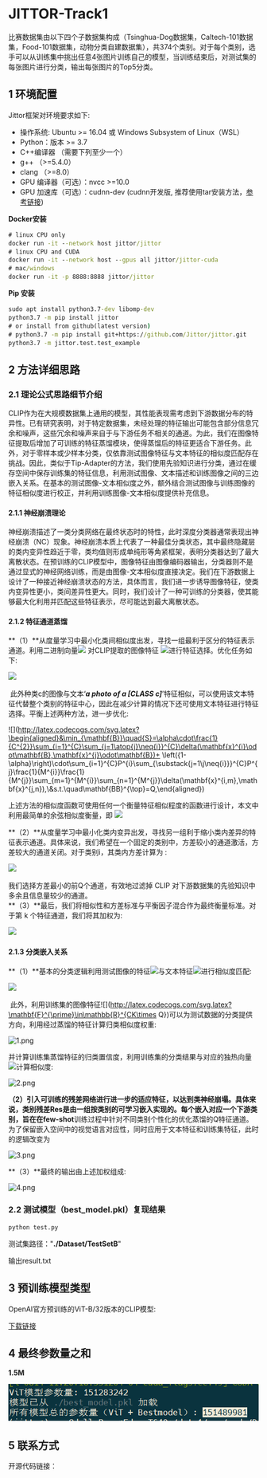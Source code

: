 # JITTOR-Track1

​		比赛数据集由以下四个子数据集构成（Tsinghua-Dog数据集，Caltech-101数据集，Food-101数据集，动物分类自建数据集），共374个类别。对于每个类别，选手可以从训练集中挑出任意4张图片训练自己的模型，当训练结束后，对测试集的每张图片进行分类，输出每张图片的Top5分类。



## 1 环境配置

Jittor框架对环境要求如下:

- 操作系统: Ubuntu >= 16.04 或 Windows Subsystem of Linux（WSL）
- Python：版本 >= 3.7
- C++编译器 （需要下列至少一个）
- g++ （>=5.4.0）
- clang （>=8.0）
- GPU 编译器（可选）：nvcc >=10.0
- GPU 加速库（可选）：cudnn-dev (cudnn开发版, 推荐使用tar安装方法，[参考链接](https://docs.nvidia.com/deeplearning/cudnn/latest/installation/overview.html#installlinux-tar))

**Docker安装**

```cmd
# linux CPU only
docker run -it --network host jittor/jittor
# linux CPU and CUDA
docker run -it --network host --gpus all jittor/jittor-cuda
# mac/windows
docker run -it -p 8888:8888 jittor/jittor
```

**Pip 安装**

```cmd
sudo apt install python3.7-dev libomp-dev
python3.7 -m pip install jittor
# or install from github(latest version)
# python3.7 -m pip install git+https://github.com/Jittor/jittor.git
python3.7 -m jittor.test.test_example
```



## 2 方法详细思路

### 2.1 理论公式思路细节介绍

​		CLIP作为在大规模数据集上通用的模型，其性能表现需考虑到下游数据分布的特异性。已有研究表明，对于特定数据集，未经处理的特征输出可能包含部分信息冗余和噪声，这些冗余和噪声来自于与下游任务不相关的通道。为此，我们在图像特征提取后增加了可训练的特征蒸馏模块，使得蒸馏后的特征更适合下游任务。此外，对于零样本或少样本分类，仅依靠测试图像特征与文本特征的相似度匹配存在挑战。因此，类似于Tip-Adapter的方法，我们使用先验知识进行分类，通过在缓存空间中保存训练集的特征信息，利用测试图像、文本描述和训练图像之间的三边嵌入关系。在基本的测试图像-文本相似度之外，额外结合测试图像与训练图像的特征相似度进行校正，并利用训练图像-文本相似度提供补充信息。

#### 2.1.1  神经崩溃理论

​		神经崩溃描述了一类分类网络在最终状态时的特性，此时深度分类器通常表现出神经崩溃（NC）现象。神经崩溃本质上代表了一种最佳分类状态，其中最终隐藏层的类内变异性趋近于零，类均值则形成单纯形等角紧框架，表明分类器达到了最大离散状态。在预训练的CLIP模型中，图像特征由图像编码器输出，分类器则不是通过显式的神经网络训练，而是由图像-文本相似度直接决定。我们在下游数据上设计了一种接近神经崩溃状态的方法，具体而言，我们进一步诱导图像特征，使类内变异性更小，类间差异性更大。同时，我们设计了一种可训练的分类器，使其能够最大化利用并匹配这些特征表示，尽可能达到最大离散状态。

#### 2.1.2 特征通道蒸馏  

**（1）**从度量学习中最小化类间相似度出发，寻找一组最利于区分的特征表示通道。利用二进制向量![](http://latex.codecogs.com/svg.latex?\mathbf{B}\in\{0,1\}^{D}) 对CLIP提取的图像特征  ![](http://latex.codecogs.com/svg.latex?\mathbf{x}\in\mathbb{R}^{D})进行特征选择。优化任务如下:  

![](http://latex.codecogs.com/svg.latex?\begin{aligned}&\min_{\mathbf{B}}\quad{S}=\sum_{i=1}^{C}P^{i}\sum_{j=1}^{C}P^{j}\frac{1}{M^{i}}\frac{1}{M^{j}}\sum_{m=1}^{M^{i}}\sum_{n=1}^{M^{j}}\delta(\mathbf{x}^{i,m},\mathbf{x}^{j,n}),\\&s.t.\quad\mathbf{BB}^\top=Q,\end{aligned})

​		此外种类c的图像与文本‘***a photo of a [CLASS c]***’特征相似，可以使用该文本特征代替整个类别的特征中心，因此在减少计算的情况下还可使用文本特征进行特征选择。平衡上述两种方法，进一步优化:

![](http://latex.codecogs.com/svg.latex?\begin{aligned}&\min_{\mathbf{B}}\quad{S}=\alpha\cdot\frac{1}{C^{2}}\sum_{i=1}^{C}\sum_{j=1\atop{j}\neq{i}}^{C}\delta(\mathbf{x}^{i}\odot\mathbf{B},\mathbf{x}^{j}\odot\mathbf{B})+  \left({1-\alpha}\right)\cdot\sum_{i=1}^{C}P^{i}\sum_{\substack{j=1\\j\neq{i}}}^{C}P^{j}\frac{1}{M^{i}}\frac{1}{M^{j}}\sum_{m=1}^{M^{i}}\sum_{n=1}^{M^{j}}\delta(\mathbf{x}^{i,m},\mathbf{x}^{j,n}),\\&s.t.\quad\mathbf{BB}^{\top}=Q,\end{aligned})


​		上述方法的相似度函数可使用任何一个衡量特征相似程度的函数进行设计，本文中利用最简单的余弦相似度衡量，即 ![](http://latex.codecogs.com/svg.latex?\delta(\mathbf{x}^{i,m},\mathbf{x}^{j,n})=x_k^{i,m}\cdot{x_k}^{j,n})

**（2）**从度量学习中最小化类内变异出发，寻找另一组利于缩小类内差异的特征表示通道。具体来说，我们希望在一个固定的类别中，方差较小的通道激活，方差较大的通道关闭。对于类别i，其类内方差计算为 :

![](http://latex.codecogs.com/svg.latex?V_k=\frac{1}{n}\sum_{m=1}^n(x_k^{i,m}-\bar{x_k^i})^2)

我们选择方差最小的前Q个通道，有效地过滤掉 CLIP 对下游数据集的先验知识中多余且信息量较少的通道。   
**（3）**最后，我们将相似性和方差标准与平衡因子混合作为最终衡量标准。对于第 k 个特征通道，我们将其加权为:  

![](http://latex.codecogs.com/svg.latex?J_k=\lambda{S_k}-(1-\lambda)V_k)


#### 2.1.3 分类嵌入关系  

**（1）**基本的分类逻辑利用测试图像的特征![](http://latex.codecogs.com/svg.latex?\mathbf{f}\in\mathbb{R}^{D})与文本特征![](http://latex.codecogs.com/svg.latex?\mathbf{W}\in\mathbb{R}^{C\times{D}})进行相似度匹配: 

![](http://latex.codecogs.com/svg.latex?\mathbf{R}_{fW}=\mathbf{fW}^{\top}{\in}\mathbb{R}^{1\times{C}})

​		此外，利用训练集的图像特征![](http://latex.codecogs.com/svg.latex?\mathbf{F}^{\prime}\in\mathbb{R}^{CK\times Q})可以为测试数据的分类提供方向，利用经过蒸馏的特征计算归类相似度权重:

![1.png](https://s2.loli.net/2024/08/21/Mh4CqRxZSFcEB8U.png)

​		并计算训练集蒸馏特征的归类置信度，利用训练集的分类结果与对应的独热向量![](http://latex.codecogs.com/svg.latex?\text{L})计算相似度:

![2.png](https://s2.loli.net/2024/08/21/t3xvPG1rQ64J5TF.png)

**（2）**引入可训练的残差网络进行进一步的适应特征，以达到类神经崩塌。具体来说，类别残差Res是由一组按类别的可学习嵌入实现的。每个嵌入对应一个下游类别，旨在在**few-shot**训练过程中针对不同类别个性化的优化蒸馏的Q特征通道。为了保留嵌入空间中的视觉语言对应性，同时应用于文本特征和训练集特征，此时的逻辑改变为  

![3.png](https://s2.loli.net/2024/08/21/xDg8udlIkVEwCSz.png)

**（3）**最终的输出由上述加权组成:  

![4.png](https://s2.loli.net/2024/08/21/MTofjXUht4AuOv7.png)

### 2.2 测试模型（best_model.pkl）复现结果

```cmd
python test.py
```

测试集路径："**./Dataset/TestSetB**"

输出result.txt

## 3 预训练模型类型

OpenAI官方预训练的ViT-B/32版本的CLIP模型:

[下载链接](https://openaipublic.azureedge.net/clip/models/40d365715913c9da98579312b702a82c18be219cc2a73407c4526f58eba950af/ViT-B-32.pt)

## 4 最终参数量之和

**1.5M**

![参数量之和](./checkpoint/参数量之和.png)

## 5 联系方式

开源代码链接：
